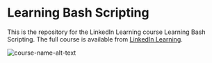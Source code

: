 # Learning Bash Scripting
This is the repository for the LinkedIn Learning course Learning Bash Scripting. The full course is available from [LinkedIn Learning][lil-course-url].

![course-name-alt-text][lil-thumbnail-url] 

[0]: # (Replace these placeholder URLs with actual course URLs)

[lil-course-url]: https://www.linkedin.com/learning/
[lil-thumbnail-url]: http://

